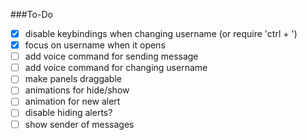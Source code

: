 ###To-Do
-[x] disable keybindings when changing username (or require 'ctrl + ')
-[x] focus on username when it opens
-[ ] add voice command for sending message
-[ ] add voice command for changing username
-[ ] make panels draggable
-[ ] animations for hide/show
-[ ] animation for new alert
-[ ] disable hiding alerts?
-[ ] show sender of messages

